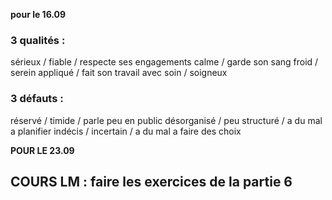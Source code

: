**pour le 16.09**

### 3 qualités :
sérieux / fiable / respecte ses engagements
calme / garde son sang froid / serein
appliqué / fait son travail avec soin / soigneux

### 3 défauts :
réservé / timide / parle peu en public
désorganisé / peu structuré / a du mal a planifier
indécis / incertain / a du mal a faire des choix

**POUR LE 23.09**
## COURS LM : faire les exercices de la partie 6





